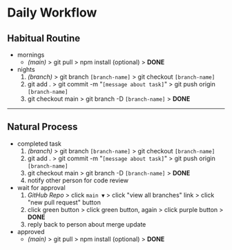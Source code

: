 # Daily Workflow

## Habitual Routine
- mornings
    - _(main)_ > git pull > npm install (optional) > **DONE**
- nights
    1. _(branch)_ > git branch `[branch-name]` > git checkout `[branch-name]`
    2. git add . > git commit -m "`[message about task]`" > git push origin `[branch-name]`
    3. git checkout main > git branch -D `[branch-name]` > **DONE**

---

## Natural Process
- completed task
    1. _(branch)_ > git branch `[branch-name]` > git checkout `[branch-name]`
    2. git add . > git commit -m "`[message about task]`" > git push origin `[branch-name]`
    3. git checkout main > git branch -D `[branch-name]` > **DONE**
    4. notify other person for code review
- wait for approval
    1. _GitHub Repo_ > click `main ▼` > click "view all branches" link > click "new pull request" button
    2. click green button > click green button, again > click purple button > **DONE**
    3. reply back to person about merge update
- approved
    - _(main)_ > git pull > npm install (optional) > **DONE**